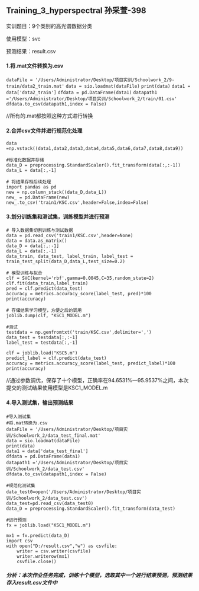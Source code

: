 ## Training_3_hyperspectral   孙采萱-398 

实训题目：9个类别的高光谱数据分类

使用模型：svc

预测结果：result.csv 

#### 1.将.mat文件转换为.csv

`dataFile = '/Users/Administrator/Desktop/项目实训/Schoolwork_2/9-train/data2_train.mat'`
`data = sio.loadmat(dataFile)`
`print(data)`
`data1 = data['data2_train']`
`dfdata = pd.DataFrame(data1)`
`datapath1 ='/Users/Administrator/Desktop/项目实训/Schoolwork_2/train/01.csv'`
`dfdata.to_csv(datapath1,index = False)`

//所有的.mat都按照这种方式进行转换

#### 2.合并csv文件并进行规范化处理

```
data =np.vstack((data1,data2,data3,data4,data5,data6,data7,data8,data9))

#标准化数据并存储
data_D = preprocessing.StandardScaler().fit_transform(data[:,:-1])
data_L = data[:,-1]

# 将结果存档后续处理
import pandas as pd
new = np.column_stack((data_D,data_L))
new_ = pd.DataFrame(new)
new_.to_csv('train1/KSC.csv',header=False,index=False)
```

#### 3.划分训练集和测试集，训练模型并进行预测

```
# 导入数据集切割训练与测试数据
data = pd.read_csv('train1/KSC.csv',header=None)
data = data.as_matrix()
data_D = data[:,:-1]
data_L = data[:,-1]
data_train, data_test, label_train, label_test = train_test_split(data_D,data_L,test_size=0.2)

# 模型训练与拟合
clf = SVC(kernel='rbf',gamma=0.0045,C=35,random_state=2)
clf.fit(data_train,label_train)
pred = clf.predict(data_test)
accuracy = metrics.accuracy_score(label_test, pred)*100
print(accuracy)

# 存储结果学习模型，方便之后的调用
joblib.dump(clf, "KSC1_MODEL.m")

#测试
testdata = np.genfromtxt('train/KSC.csv',delimiter=',')
data_test = testdata[:,:-1]
label_test = testdata[:,-1]

clf = joblib.load("KSC5.m")
predict_label = clf.predict(data_test)
accuracy = metrics.accuracy_score(label_test, predict_label)*100
print(accuracy)
```

//通过参数调优，保存了十个模型，正确率在94.6531%—95.9537%之间，本次提交的测试结果使用模型是KSC1_MODEL.m

#### 4.导入测试集，输出预测结果

```
#导入测试集
#将.mat转换为.csv
dataFile = '/Users/Administrator/Desktop/项目实训/Schoolwork_2/data_test_final.mat'
data = sio.loadmat(dataFile)
print(data)
data1 = data['data_test_final']
dfdata = pd.DataFrame(data1)
datapath1 ='/Users/Administrator/Desktop/项目实训/Schoolwork_2/data_test.csv'
dfdata.to_csv(datapath1,index = False)

#规范化测试集
data_test0=open('/Users/Administrator/Desktop/项目实训/Schoolwork_2/data_test.csv')
data_test=pd.read_csv(data_test0)
data_D = preprocessing.StandardScaler().fit_transform(data_test)

#进行预测
fx = joblib.load("KSC1_MODEL.m")

mx1 = fx.predict(data_D)
import csv
with open("D:/result.csv","w") as csvfile: 
    writer = csv.writer(csvfile)
    writer.writerow(mx1)
    csvfile.close()
```

##### 分析：本次作业任务完成，训练十个模型，选取其中一个进行结果预测，预测结果存入result.csv文件中